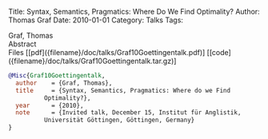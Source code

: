Title: Syntax, Semantics, Pragmatics: Where Do We Find Optimality?
Author: Thomas Graf
Date: 2010-01-01
Category: Talks
Tags: 

<div markdown class="authors">
Graf, Thomas
</div>

<div markdown class="abstract">
<span id="abstract-title">Abstract</span>

</div>

<div markdown class="files">
<span id="files-title">Files</span>
[[pdf]({filename}/doc/talks/Graf10Goettingentalk.pdf)]
[[code]({filename}/doc/talks/Graf10Goettingentalk.tar.gz)]
</div>

~~~bibtex
@Misc{Graf10Goettingentalk,
  author	= {Graf, Thomas},
  title		= {Syntax, Semantics, Pragmatics: Where do we Find
		  Optimality?},
  year		= {2010},
  note		= {Invited talk, December 15, Institut für Anglistik,
		  Universität Göttingen, Göttingen, Germany}
}
~~~

